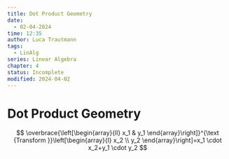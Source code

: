 ```yaml
---
title: Dot Product Geometry
date:
  - 02-04-2024
time: 12:35
author: Luca Trautmann
tags:
  - LinAlg
series: Linear Algebra
chapter: 4
status: Incomplete
modified: 2024-04-02
---
```

# Dot Product Geometry

$$
\overbrace{\left[\begin{array}{ll}
x_1 & y_1
\end{array}\right]}^{\text {Transform }}\left[\begin{array}{l}
x_2 \\
y_2
\end{array}\right]=x_1 \cdot x_2+y_1 \cdot y_2
$$










